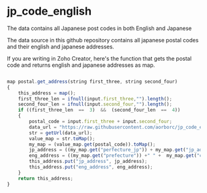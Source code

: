 # jp_code_english
The data contains all Japanese post codes in both English and Japanese

The data source in this github repository contains all japanese postal codes and their english and japanese addresses. 

If you are writing in Zoho Creator, here's the function that gets the postal code and returns english and japanese addresses as map. 

``` Javascript

map postal.get_address(string first_three, string second_four)
{
    this_address = map();
    first_three_len = ifnull(input.first_three,"").length();
    second_four_len = ifnull(input.second_four,"").length();
    if ((first_three_len  ==  3)  &&  (second_four_len  ==  4))
    {
        postal_code = input.first_three + input.second_four;
        data_url = "https://raw.githubusercontent.com/aorborc/jp_code_english/0804e74d63ec902eccfcf847ea49a0a6a7488d16/data/" + input.first_three + ".js";
        str = getUrl(data_url);
        value_map = str.toMap();
        my_map = (value_map.get(postal_code)).toMap();
        jp_address = ((my_map.get("perfecture_jp")) + my_map.get("jp_add_1")) + my_map.get("jp_add_2");
        eng_address = ((my_map.get("prefecture")) +" " +  my_map.get("city")) + " " +  my_map.get("town");
        this_address.put("jp_address", jp_address);
        this_address.put("eng_address", eng_address);
    }
    return this_address;
}

```
